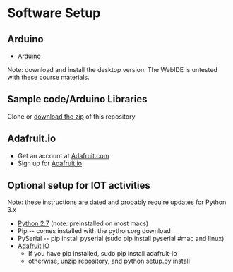 # Software Setup
 ## Arduino
  * [Arduino](https://www.arduino.cc/en/Main/Software#download)
 
   Note: download and install the desktop version. The WebIDE is untested with these course materials.
   
 ## Sample code/Arduino Libraries
 Clone or [download the zip](https://github.com/osbock/RAF/archive/master.zip) of this repository
 
 ## Adafruit.io
   * Get an account at [Adafruit.com](https://adafruit.com)
   * Sign up for [Adafruit.io](https://io.adafruit.com/)
 ## Optional setup for IOT activities
 Note: these instructions are dated and probably require updates for Python 3.x
 * [Python 2.7](https://www.python.org/downloads/release/python-2713/) (note: preinstalled on most macs)
 * Pip -- comes installed with the python.org download
 * PySerial -- pip install pyserial (sudo pip install pyserial #mac and linux)
 * [Adafruit IO](https://github.com/adafruit/io-client-python)
   * If you have pip installed, sudo pip install adafruit-io
   * otherwise, unzip repository, and python setup.py install
